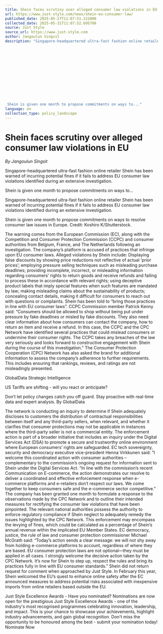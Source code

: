 ```yaml
---
title: Shein faces scrutiny over alleged consumer law violations in EU
url: https://www.just-style.com/news/shein-eu-consumer-law/
published_date: 2025-05-27T11:07:51.222000
collected_date: 2025-05-31T11:07:52.695700
source: Just Style
source_url: https://www.just-style.com
author: Jangoulun Singsit
description: "Singapore-headquartered ultra-fast fashion online retailer Shein has been warned of incurring potential fines if it fails to address EU consumer law violations identified during an extensive investigation. 
 
 
 
 
 
 
 
 
 
 
 
 
 
 Shein is given one month to propose commitments on ways to..."
language: en
collection_type: policy_landscape
---
```


# Shein faces scrutiny over alleged consumer law violations in EU

*By Jangoulun Singsit*

Singapore-headquartered ultra-fast fashion online retailer Shein has been warned of incurring potential fines if it fails to address EU consumer law violations identified during an extensive investigation. 
 
 
 
 
 
 
 
 
 
 
 
 
 
 Shein is given one month to propose commitments on ways to...

Singapore-headquartered ultra-fast fashion online retailer Shein has been warned of incurring potential fines if it fails to address EU consumer law violations identified during an extensive investigation.

Shein is given one month to propose commitments on ways to resolve consumer law issues in Europe. Credit: Koshiro K/Shutterstock.

The warning comes from the European Commission (EC), along with the Competition and Consumer Protection Commission (CCPC) and consumer authorities from Belgium, France, and The Netherlands following an investigation. 
 The company’s platform is accused of practices that infringe upon EU consumer laws. 
 Alleged violations by Shein include: Displaying false discounts by showing price reductions not reflective of actual ‘prior prices’; employing pressure selling techniques such as misleading purchase deadlines; providing incomplete, incorrect, or misleading information regarding consumers’ rights to return goods and receive refunds and failing to process these in accordance with relevant rights; using deceptive product labels that imply special features when such features are mandated by law; making misleading claims about the sustainability of products; concealing contact details, making it difficult for consumers to reach out with questions or complaints. 
 Shein has been told to “bring those practices in line with EU consumer laws”. 
 CCPC Commission member Patrick Kenny said: “Consumers should be allowed to shop without being put under pressure by fake deadlines or misled by fake discounts. They also need clear information about how consumers can contact the company, how to return an item and receive a refund. In this case, the CCPC and the CPC Network have identified several practices that could mislead consumers or undermine their consumer rights. The CCPC takes any breaches of the law very seriously and looks forward to constructive engagement with Shein during the course of this investigation.” 
 The Consumer Protection Cooperation (CPC) Network has also asked the brand for additional information to assess the company’s adherence to further requirements. This includes ensuring that rankings, reviews, and ratings are not misleadingly presented.

GlobalData Strategic Intelligence 
 
 US Tariffs are shifting - will you react or anticipate?
 
 Don’t let policy changes catch you off guard. Stay proactive with real-time data and expert analysis. 
 By GlobalData

The network is conducting an inquiry to determine if Shein adequately discloses to customers the distribution of contractual responsibilities between itself and any third-party sellers, when relevant, and whether it clarifies that consumer protections may not be applicable in instances where the third-party seller is not a commercial entity. 
 The enforcement action is part of a broader initiative that includes an inquiry under the Digital Services Act (DSA) to promote a secure and trustworthy online environment where European consumers’ rights are safeguarded. 
 EC tech sovereignty, security and democracy executive vice-president Henna Virkkunen said: “I welcome this coordinated action with consumer authorities – complementary to the commission’s ongoing request for information sent to Shein under the Digital Services Act. 
 “In line with the commission’s recent Communication on E-commerce, the action demonstrates our resolve to deliver a coordinated and effective enforcement response when e-commerce platforms and e-retailers don’t respect our laws. We come together to keep consumers safe and the e-commerce sector competitive.” 
 The company has been granted one month to formulate a response to the observations made by the CPC Network and to outline their intended measures for rectifying the consumer law violations that have been pinpointed. 
 The relevant national authorities possess the authority to enforce regulatory compliance if Shein neglect to adequately remedy the issues highlighted by the CPC Network. 
 This enforcement may encompass the levying of fines, which could be calculated as a percentage of Shein’s annual revenue within the implicated EU Member States. 
 EC democracy, justice, the rule of law and consumer protection commissioner Michael McGrath said: “Today’s action sends a clear message: we will not shy away from holding e-commerce platforms to account, regardless of where they are based. EU consumer protection laws are not optional—they must be applied in all cases. I strongly welcome the decisive action taken by the CPC Network. It’s now for Shein to step up, respect the rules and bring its practices fully in line with EU consumer standards.” 
 Shein did not return request for comment when approached by Just Style. 
 In February this year, Shein welcomed the EU’s quest to enhance online safety after the EC announced measures to address potential risks associated with inexpensive imports from online retailers based outside the EU.

Just Style Excellence Awards - Have you nominated? 
 Nominations are now open for the prestigious Just Style Excellence Awards - one of the industry's most recognised programmes celebrating innovation, leadership, and impact. This is your chance to showcase your achievements, highlight industry advancements, and gain global recognition. Don't miss the opportunity to be honoured among the best - submit your nomination today! 
 Nominate Now